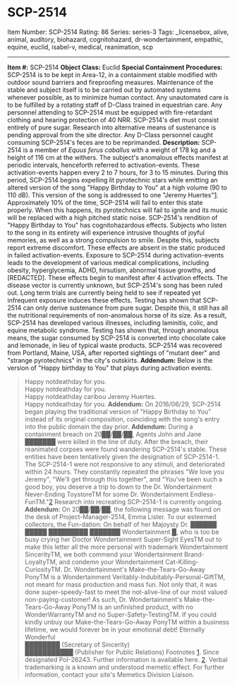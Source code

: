 # SCP-2514
Item Number: SCP-2514
Rating: 86
Series: series-3
Tags: _licensebox, alive, animal, auditory, biohazard, cognitohazard, dr-wondertainment, empathic, equine, euclid, isabel-v, medical, reanimation, scp

---

**Item #:** SCP-2514
**Object Class:** Euclid
**Special Containment Procedures:** SCP-2514 is to be kept in Area-12, in a containment stable modified with outdoor sound barriers and fireproofing measures. Maintenance of the stable and subject itself is to be carried out by automated systems whenever possible, as to minimize human contact. Any unautomated care is to be fulfilled by a rotating staff of D-Class trained in equestrian care. Any personnel attending to SCP-2514 must be equipped with fire-retardant clothing and hearing protection of 40 NRR. SCP-2514's diet must consist entirely of pure sugar. Research into alternative means of sustenance is pending approval from the site director.
Any D-Class personnel caught consuming SCP-2514's feces are to be reprimanded.
**Description:** SCP-2514 is a member of _Equus ferus caballus_ with a weight of 178 kg and a height of 116 cm at the withers. The subject's anomalous effects manifest at periodic intervals, henceforth referred to activation-events. These activation-events happen every 2 to 7 hours, for 3 to 15 minutes. During this period, SCP-2514 begins expelling lit pyrotechnic stars while emitting an altered version of the song "Happy Birthday to You" at a high volume (90 to 110 dB). This version of the song is addressed to one "Jeremy Huertes"[1](javascript:;). Approximately 10% of the time, SCP-2514 will fail to enter this state properly. When this happens, its pyrotechnics will fail to ignite and its music will be replaced with a high pitched static noise.
SCP-2514's rendition of "Happy Birthday to You" has cognitohazardous effects. Subjects who listen to the song in its entirety will experience intrusive thoughts of joyful memories, as well as a strong compulsion to smile. Despite this, subjects report extreme discomfort. These effects are absent in the static produced in failed activation-events.
Exposure to SCP-2514 during activation-events leads to the development of various medical complications, including obesity, hyperglycemia, ADHD, hirsutism, abnormal tissue growths, and [REDACTED]. These effects begin to manifest after 4 activation effects. The disease vector is currently unknown, but SCP-2514's song has been ruled out. Long term trials are currently being held to see if repeated yet infrequent exposure induces these effects.
Testing has shown that SCP-2514 can only derive sustenance from pure sugar. Despite this, it still has all the nutritional requirements of non-anomalous horse of its size. As a result, SCP-2514 has developed various illnesses, including laminitis, colic, and equine metabolic syndrome. Testing has shown that, through anomalous means, the sugar consumed by SCP-2514 is converted into chocolate cake and lemonade, in lieu of typical waste products.
SCP-2514 was recovered from Portland, Maine, USA, after reported sightings of "mutant deer" and "strange pyrotechnics" in the city's outskirts.
**Addendum:** Below is the version of "Happy birthday to You" that plays during activation events.
> Happy notdeathday for you.  
>  Happy notdeathday for you.  
>  Happy notdeathday caribou Jeremy Huertes.  
>  Happy notdeathday for you.
**Addendum:** On 2016/06/29, SCP-2514 began playing the traditional version of "Happy Birthday to You" instead of its original composition, coinciding with the song's entry into the public domain the day prior.
**Addendum:** During a containment breach on 20██/██/██, Agents John and Jane ███████ were killed in the line of duty. After the breach, their reanimated corpses were found wandering SCP-2514's stable. These entities have been tentatively given the designation of SCP-2514-1. The SCP-2514-1 were not responsive to any stimuli, and deteriorated within 24 hours. They constantly repeated the phrases "We love you Jeremy", "We'll get through this together", and "You've been such a good boy, you deserve a trip to down to the Dr. Wondertainment Never-Ending ToystoreTM for some Dr. Wondertainment Endless-FunTM."[2](javascript:;)
Research into recreating SCP-2514-1 is currently ongoing.
**Addendum:** On 20██/██/██, the following message was found on the desk of Project-Manager-2514, Emma Lister.
> To our esteemed collectors, the Fun-dation:
> On behalf of her Majoysty Dr. ██████ █████ █████████ ███████ Wondertainment █, who is too be busy crying her Doctor Wondertainment Super-Sight EyesTM out to make this letter all the more personal with trademark Wondertainment SincerityTM, we both commend your Wondertainment Brand-LoyaltyTM, and condemn your Wondertainment Cat-Killing-CuriosityTM. Dr. Wondertainment's Make-the-Tears-Go-Away PonyTM is a Wondertainment Veritably-Indubitably-Personal-GiftTM, not meant for mass production and mass fun. Not only that, it was done super-speedy-fast to meet the not-alive-line of our most valued non-paying-customer! As such, Dr. Wondertainment's Make-the-Tears-Go-Away PonyTM is an unfinished product, with no WonderWarrantyTM and no Super-Safety-TestingTM. If you could kindly unbuy our Make-the-Tears-Go-Away PonyTM within a business lifetime, we would forever be in your emotional debt!
> Eternally Wonderful  
>  ████████ (Secretary of Sincerity)  
>  ███████████ (Publisher for Public Relations)
Footnotes
[1](javascript:;). Since designated PoI-26243. Further information is available here.
[2](javascript:;). Verbal trademarking is a known and understood memetic effect. For further information, contact your site's Memetics Division Liaison.